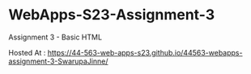 # WebApps-S23-Assignment-3
Assignment 3 - Basic HTML


Hosted At : <https://44-563-web-apps-s23.github.io/44563-webapps-assignment-3-SwarupaJinne/>
